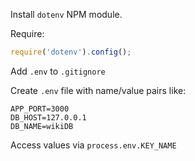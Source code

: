 Install `dotenv` NPM module.

Require:
```javascript
require('dotenv').config();
```

Add `.env` to `.gitignore`

Create `.env` file with name/value pairs like:
```
APP_PORT=3000
DB_HOST=127.0.0.1
DB_NAME=wikiDB
```

Access values via `process.env.KEY_NAME`
